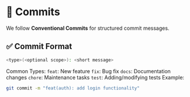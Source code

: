 # 📝 Commits

We follow **Conventional Commits** for structured commit messages.

## ✅ Commit Format

```sh
<type>(<optional scope>): <short message>
```

Common Types:
`feat`: New feature
`fix`: Bug fix
`docs`: Documentation changes
`chore`: Maintenance tasks
`test`: Adding/modifying tests
Example:

```sh
git commit -m "feat(auth): add login functionality"
```
